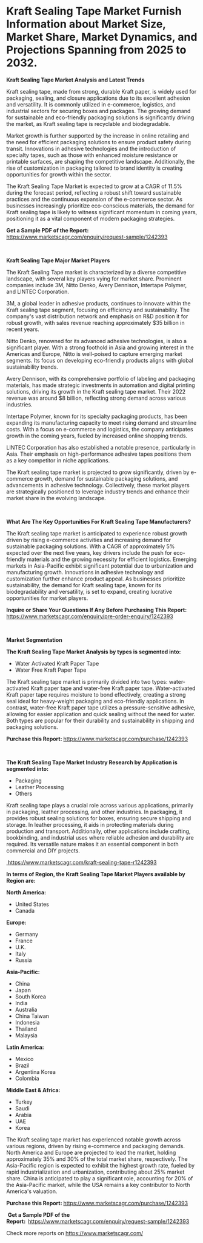 <p><h1>Kraft Sealing Tape Market Furnish Information about Market Size, Market Share, Market Dynamics, and Projections Spanning from 2025 to 2032.</h1></p><p><strong>Kraft Sealing Tape Market Analysis and Latest Trends</strong></p>
<p><p>Kraft sealing tape, made from strong, durable Kraft paper, is widely used for packaging, sealing, and closure applications due to its excellent adhesion and versatility. It is commonly utilized in e-commerce, logistics, and industrial sectors for securing boxes and packages. The growing demand for sustainable and eco-friendly packaging solutions is significantly driving the market, as Kraft sealing tape is recyclable and biodegradable.</p><p>Market growth is further supported by the increase in online retailing and the need for efficient packaging solutions to ensure product safety during transit. Innovations in adhesive technologies and the introduction of specialty tapes, such as those with enhanced moisture resistance or printable surfaces, are shaping the competitive landscape. Additionally, the rise of customization in packaging tailored to brand identity is creating opportunities for growth within the sector.</p><p>The Kraft Sealing Tape Market is expected to grow at a CAGR of 11.5% during the forecast period, reflecting a robust shift toward sustainable practices and the continuous expansion of the e-commerce sector. As businesses increasingly prioritize eco-conscious materials, the demand for Kraft sealing tape is likely to witness significant momentum in coming years, positioning it as a vital component of modern packaging strategies.</p></p>
<p><strong>Get a Sample PDF of the Report:&nbsp;</strong> <a href="https://www.marketscagr.com/enquiry/request-sample/1242393?utm_campaign=2233&utm_medium=2&utm_source=Github&utm_content=ia&utm_term=30012025&utm_id=kraft-sealing-tape">https://www.marketscagr.com/enquiry/request-sample/1242393</a></p>
<p>&nbsp;</p>
<p><strong>Kraft Sealing Tape Major Market Players</strong></p>
<p><p>The Kraft Sealing Tape market is characterized by a diverse competitive landscape, with several key players vying for market share. Prominent companies include 3M, Nitto Denko, Avery Dennison, Intertape Polymer, and LINTEC Corporation. </p><p>3M, a global leader in adhesive products, continues to innovate within the Kraft sealing tape segment, focusing on efficiency and sustainability. The company's vast distribution network and emphasis on R&D position it for robust growth, with sales revenue reaching approximately $35 billion in recent years.</p><p>Nitto Denko, renowned for its advanced adhesive technologies, is also a significant player. With a strong foothold in Asia and growing interest in the Americas and Europe, Nitto is well-poised to capture emerging market segments. Its focus on developing eco-friendly products aligns with global sustainability trends.</p><p>Avery Dennison, with its comprehensive portfolio of labeling and packaging materials, has made strategic investments in automation and digital printing solutions, driving its growth in the Kraft sealing tape market. Their 2022 revenue was around $8 billion, reflecting strong demand across various industries.</p><p>Intertape Polymer, known for its specialty packaging products, has been expanding its manufacturing capacity to meet rising demand and streamline costs. With a focus on e-commerce and logistics, the company anticipates growth in the coming years, fueled by increased online shopping trends.</p><p>LINTEC Corporation has also established a notable presence, particularly in Asia. Their emphasis on high-performance adhesive tapes positions them as a key competitor in niche applications.</p><p>The Kraft sealing tape market is projected to grow significantly, driven by e-commerce growth, demand for sustainable packaging solutions, and advancements in adhesive technology. Collectively, these market players are strategically positioned to leverage industry trends and enhance their market share in the evolving landscape.</p></p>
<p>&nbsp;</p>
<p><strong>What Are The Key Opportunities For Kraft Sealing Tape Manufacturers?</strong></p>
<p><p>The Kraft sealing tape market is anticipated to experience robust growth driven by rising e-commerce activities and increasing demand for sustainable packaging solutions. With a CAGR of approximately 5% expected over the next five years, key drivers include the push for eco-friendly materials and the growing necessity for efficient logistics. Emerging markets in Asia-Pacific exhibit significant potential due to urbanization and manufacturing growth. Innovations in adhesive technology and customization further enhance product appeal. As businesses prioritize sustainability, the demand for Kraft sealing tape, known for its biodegradability and versatility, is set to expand, creating lucrative opportunities for market players.</p></p>
<p><strong>Inquire or Share Your Questions If Any Before Purchasing This Report:</strong> <a href="https://www.marketscagr.com/enquiry/pre-order-enquiry/1242393?utm_campaign=2233&utm_medium=2&utm_source=Github&utm_content=ia&utm_term=30012025&utm_id=kraft-sealing-tape">https://www.marketscagr.com/enquiry/pre-order-enquiry/1242393</a></p>
<p>&nbsp;</p>
<p><strong>Market Segmentation</strong></p>
<p><strong>The Kraft Sealing Tape Market Analysis by types is segmented into:</strong></p>
<p><ul><li>Water Activated Kraft Paper Tape</li><li>Water Free Kraft Paper Tape</li></ul></p>
<p><p>The Kraft sealing tape market is primarily divided into two types: water-activated Kraft paper tape and water-free Kraft paper tape. Water-activated Kraft paper tape requires moisture to bond effectively, creating a strong seal ideal for heavy-weight packaging and eco-friendly applications. In contrast, water-free Kraft paper tape utilizes a pressure-sensitive adhesive, allowing for easier application and quick sealing without the need for water. Both types are popular for their durability and sustainability in shipping and packaging solutions.</p></p>
<p><strong>Purchase this Report:&nbsp;</strong><a href="https://www.marketscagr.com/purchase/1242393?utm_campaign=2233&utm_medium=2&utm_source=Github&utm_content=ia&utm_term=30012025&utm_id=kraft-sealing-tape">https://www.marketscagr.com/purchase/1242393</a></p>
<p>&nbsp;</p>
<p><strong>The Kraft Sealing Tape Market Industry Research by Application is segmented into:</strong></p>
<p><ul><li>Packaging</li><li>Leather Processing</li><li>Others</li></ul></p>
<p><p>Kraft sealing tape plays a crucial role across various applications, primarily in packaging, leather processing, and other industries. In packaging, it provides robust sealing solutions for boxes, ensuring secure shipping and storage. In leather processing, it aids in protecting materials during production and transport. Additionally, other applications include crafting, bookbinding, and industrial uses where reliable adhesion and durability are required. Its versatile nature makes it an essential component in both commercial and DIY projects.</p></p>
<p><a href="https://www.marketscagr.com/kraft-sealing-tape-r1242393?utm_campaign=2233&utm_medium=2&utm_source=Github&utm_content=ia&utm_term=30012025&utm_id=kraft-sealing-tape">&nbsp;https://www.marketscagr.com/kraft-sealing-tape-r1242393</a></p>
<p><strong>In terms of Region, the Kraft Sealing Tape Market Players available by Region are:</strong></p>
<p>
    <p> <strong> North America: </strong>
        <ul>
            <li>United States</li>
            <li>Canada</li>
        </ul>
        </p> 
    <p> <strong> Europe: </strong>
        <ul>
            <li>Germany</li>
            <li>France</li>
            <li>U.K.</li>
            <li>Italy</li>
            <li>Russia</li>
        </ul>
        </p> 
    <p> <strong> Asia-Pacific: </strong>
        <ul>
            <li>China</li>
            <li>Japan</li>
            <li>South Korea</li>
            <li>India</li>
            <li>Australia</li>
            <li>China Taiwan</li>
            <li>Indonesia</li>
            <li>Thailand</li>
            <li>Malaysia</li>
        </ul>
        </p> 
    <p> <strong> Latin America: </strong>
        <ul>
            <li>Mexico</li>
            <li>Brazil</li>
            <li>Argentina Korea</li>
            <li>Colombia</li>
        </ul>
        </p> 
    <p> <strong> Middle East & Africa: </strong>
        <ul>
            <li>Turkey</li>
            <li>Saudi</li>
            <li>Arabia</li>
            <li>UAE</li>
            <li>Korea</li>
        </ul>
    </p>
    </p>
<p><p>The Kraft sealing tape market has experienced notable growth across various regions, driven by rising e-commerce and packaging demands. North America and Europe are projected to lead the market, holding approximately 35% and 30% of the total market share, respectively. The Asia-Pacific region is expected to exhibit the highest growth rate, fueled by rapid industrialization and urbanization, contributing about 25% market share. China is anticipated to play a significant role, accounting for 20% of the Asia-Pacific market, while the USA remains a key contributor to North America's valuation.</p></p>
<p><strong>Purchase this Report: </strong><a href="https://www.marketscagr.com/purchase/1242393?utm_campaign=2233&utm_medium=2&utm_source=Github&utm_content=ia&utm_term=30012025&utm_id=kraft-sealing-tape">https://www.marketscagr.com/purchase/1242393</a></p>
<p>&nbsp;<strong>Get a Sample PDF of the Report:&nbsp;&nbsp;</strong><a href="https://www.marketscagr.com/enquiry/request-sample/1242393?utm_campaign=2233&utm_medium=2&utm_source=Github&utm_content=ia&utm_term=30012025&utm_id=kraft-sealing-tape">https://www.marketscagr.com/enquiry/request-sample/1242393</a></p>
<p><strong></strong></p>
<p>Check more reports on <a href="https://www.marketscagr.com/?utm_campaign=2233&utm_medium=2&utm_source=Github&utm_content=ia&utm_term=30012025&utm_id=kraft-sealing-tape">https://www.marketscagr.com/</a></p>